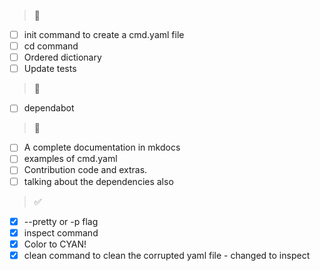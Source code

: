 > :hammer:
- [ ] init command to create a cmd.yaml file
- [ ] cd command
- [ ] Ordered dictionary
- [ ] Update tests

> :wrench:
- [ ] dependabot

> :memo:
- [ ] A complete documentation in mkdocs
- [ ] examples of cmd.yaml
- [ ] Contribution code and extras.
- [ ] talking about the dependencies also

> :white_check_mark:
- [x] --pretty or -p flag
- [x] inspect command
- [x] Color to CYAN!
- [x] clean command to clean the corrupted yaml file - changed to inspect